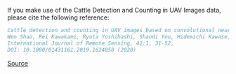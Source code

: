 If you make use of the Cattle Detection and Counting in UAV Images data, please cite the following reference:

``` bibtex
Cattle detection and counting in UAV images based on convolutional neural networks
Wen Shao, Rei Kawakami, Ryota Yoshihashi, Shaodi You, Hidemichi Kawase, Takeshi Naemura
International Journal of Remote Sensing, 41:1, 31-52, 
DOI: 10.1080/01431161.2019.1624858 (2020)
```

[Source](http://bird.nae-lab.org/cattle/)
